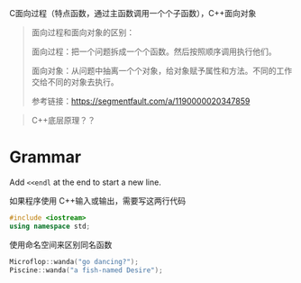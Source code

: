 C面向过程（特点函数，通过主函数调用一个个子函数），C++面向对象

> 面向过程和面向对象的区别：
>
> 面向过程：把一个问题拆成一个个函数。然后按照顺序调用执行他们。
>
> 面向对象：从问题中抽离一个个对象，给对象赋予属性和方法。不同的工作交给不同的对象去执行。
>
> 参考链接：https://segmentfault.com/a/1190000020347859

>C++底层原理？？

# Grammar

Add `<<endl` at the end to start a new line.

如果程序使用 C++输入或输出，需要写这两行代码

```C++
#include <iostream>
using namespace std;
```

使用命名空间来区别同名函数

```c++
Microflop::wanda("go dancing?");
Piscine::wanda("a fish-named Desire");
```

